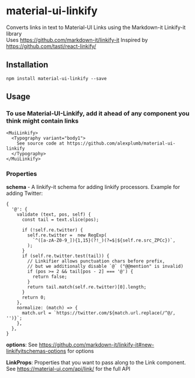 # material-ui-linkify
Converts links in text to Material-UI Links using the Markdown-it Linkify-it library  
Uses https://github.com/markdown-it/linkify-it
Inspired by https://github.com/tasti/react-linkify/

## Installation

```shell-script
npm install material-ui-linkify --save
```

## Usage
### To use Material-UI-Linkify, add it ahead of any component you think might contain links
```
<MuiLinkify>
  <Typography variant="body1">
    See source code at https://github.com/alexplumb/material-ui-linkify
  </Typography>
</MuiLinkify>
```

### Properties
**schema** - A linkify-it schema for adding linkify processors. Example for adding Twitter:
```
{
  '@': {
    validate (text, pos, self) {
      const tail = text.slice(pos);

      if (!self.re.twitter) {
        self.re.twitter =  new RegExp(
          `^([a-zA-Z0-9_]){1,15}(?!_)(?=$|${self.re.src_ZPCc})`,
        );
      }
      if (self.re.twitter.test(tail)) {
        // Linkifier allows punctuation chars before prefix,
        // but we additionally disable `@` ("@@mention" is invalid)
        if (pos >= 2 && tail[pos - 2] === '@') {
          return false;
        }
        return tail.match(self.re.twitter)[0].length;
      }
      return 0;
    },
    normalize: (match) => {
      match.url = `https://twitter.com/${match.url.replace(/^@/, '')}`;
    },
  },
}
```

**options**: See https://github.com/markdown-it/linkify-it#new-linkifyitschemas-options for options

**LinkProps**: Properties that you want to pass along to the Link component. See https://material-ui.com/api/link/ for the full API
